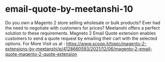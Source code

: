 # email-quote-by-meetanshi-10
Do you own a Magento 2 store selling wholesale or bulk products? Ever had the need to negotiate with customers for prices? Meetanshi offers a perfect solution to these requirements. Magneto 2 Email Quote extension enables customers to send a quote request by emailing their cart with the selected options.
For More Visit us at : https://www.scoop.it/topic/magento-2-extensions-by-meetanshi/p/4128660593/2021/12/06/magento-2-email-quote-magento-2-quote-extension
